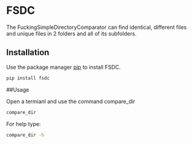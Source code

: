 # FSDC

The FuckingSimpleDirectoryComparator can find identical, different files and unique files in 2 folders and all of its subfolders.

## Installation

Use the package manager [pip](https://pip.pypa.io/en/stable/) to install FSDC.

```bash
pip install fsdc
```

##Usage

Open a termianl and use the command compare_dir

```bash
compare_dir
```

For help type:

```bash
compare_dir -h
```